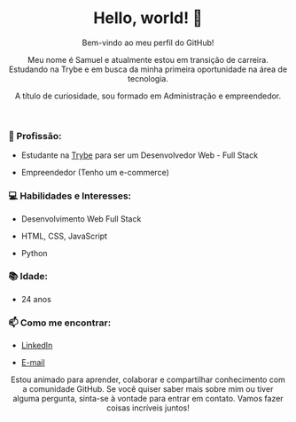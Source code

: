 <div align="center">
  <h1>Hello, world! 👋</h1>
    
  Bem-vindo ao meu perfil do GitHub! 
  
Meu nome é Samuel e atualmente estou em transição de carreira. Estudando na Trybe e em busca da minha primeira oportunidade na área de tecnologia.
    
  A título de curiosidade, sou formado em Administração e empreendedor.
</div>

<br>


### 💼 Profissão:
- Estudante na [Trybe](https://www.betrybe.com/) para ser um Desenvolvedor Web - Full Stack
  
- Empreendedor (Tenho um e-commerce)

### 💻 Habilidades e Interesses:
- Desenvolvimento Web Full Stack
  
- HTML, CSS, JavaScript
  
- Python

### 📚 Idade:
- 24 anos

### 📫 Como me encontrar:
- [LinkedIn](https://www.linkedin.com/in/samuel-sfeir-434152278/)
  
- [E-mail](mailto:samuel1808@hotmail.com)


<div align="center">
  <p>Estou animado para aprender, colaborar e compartilhar conhecimento com a comunidade GitHub. Se você quiser saber mais sobre mim ou tiver alguma pergunta, sinta-se à vontade para entrar em contato. Vamos fazer coisas incríveis juntos!</p>
</div>
